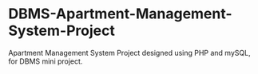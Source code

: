 # DBMS-Apartment-Management-System-Project
Apartment Management System Project designed using PHP and mySQL, for DBMS mini project.
